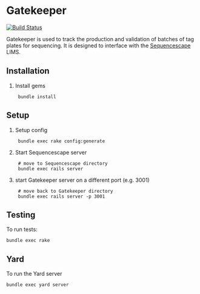 # Gatekeeper

[![Build Status](https://travis-ci.org/sanger/gatekeeper.svg?branch=develop)](https://travis-ci.org/sanger/gatekeeper)

Gatekeeper is used to track the production and validation of batches of tag plates for sequencing.
It is designed to interface with the [Sequencescape](https://github.com/sanger/sequencescape) LIMS.

## Installation

1. Install gems

        bundle install

## Setup

1. Setup config

        bundle exec rake config:generate

1. Start Sequencescape server

        # move to Sequencescape directory
        bundle exec rails server

1. start Gatekeeper server on a different port (e.g. 3001)

        # move back to Gatekeeper directory
        bundle exec rails server -p 3001

## Testing

To run tests:

    bundle exec rake

## Yard

To run the Yard server

    bundle exec yard server
